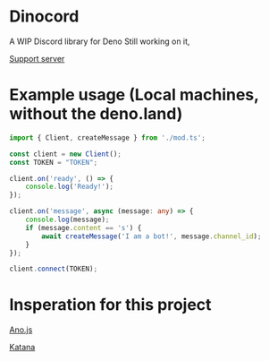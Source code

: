 # Dinocord
A WIP Discord library for Deno
Still working on it,

[Support server](https://discord.gg/YpxKYM2cvE)

# Example usage (Local machines, without the deno.land)
```typescript
import { Client, createMessage } from './mod.ts';

const client = new Client();
const TOKEN = "TOKEN";

client.on('ready', () => {
    console.log('Ready!');
});

client.on('message', async (message: any) => {
    console.log(message);
    if (message.content == 's') {
        await createMessage('I am a bot!', message.channel_id);
    }
});

client.connect(TOKEN);
```

# Insperation for this project

[Ano.js](https://github.com/ItsYaBoiElijah11/Ano.js)

[Katana](https://github.com/stuyy/Katana)
